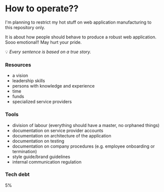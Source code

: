 # How to operate??

I'm planning to restrict my hot stuff on web application manufacturing to this repository only.

It is about how people should behave to produce a robust web application. Sooo emotional!! May hurt your pride.

:bulb: _Every sentence is based on a true story._

### Resources

- a vision
- leadership skills
- persons with knowledge and experience
- time
- funds
- specialized service providers

### Tools

- division of labour (everything should have a master, no orphaned things)
- documentation on service provider accounts
- documentation on architecture of the application
- documentation on testing
- documentation on company procedures (e.g. employee onboarding or termination)
- style guide/brand guidelines
- internal communication regulation

### Tech debt

5%
